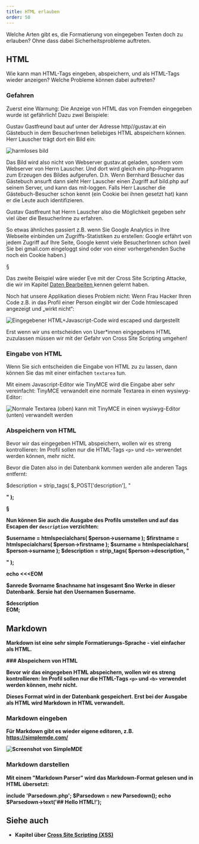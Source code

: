 ```yaml
---
title: HTML erlauben
order: 50
---
```


Welche Arten gibt es, die Formatierung von eingegeben Texten doch zu erlauben?
Ohne dass dabei Sicherheitsprobleme auftreten.


## HTML

Wie kann man HTML-Tags eingeben, abspeichern, und als HTML-Tags
wieder anzeigen? Welche Probleme können dabei auftreten?

### Gefahren

Zuerst eine Warnung: Die Anzeige von HTML das von Fremden eingegeben wurde ist
gefährlich! Dazu zwei Beispiele:


Gustav Gastfreund baut auf unter der Adresse http//gustav.at ein Gästebuch in dem BesucherInnen
beliebiges HTML abspeichern können. Herr Lauscher trägt dort ein Bild ein:

<htmlcode>
<img src="http://lauscher.net/bild.php?woher=gaestebuch_mmt" alt="harmloses bild">
</htmlcode>

Das Bild wird also nicht von Webserver gustav.at geladen, sondern vom Webserver von
Herrn Lauscher. Und dort wird gleich ein php-Programm zum Erzeugen des Bildes
aufgerufen. D.h. Wenn Bernhard Besucher das Gästebuch ansurft
dann sieht Herr Lauscher einen Zugriff auf bild.php auf seinem Server, und kann
das mit-loggen. Falls Herr Lauscher die Gästebuch-Besucher schon
kennt (ein Cookie bei ihnen gesetzt hat) kann er die Leute auch identifizieren.

Gustav Gastfreunt  hat Herrn Lauscher also die Möglichkeit gegeben sehr viel über die
BesucherInne zu erfahren.

So etwas ähnliches passiert z.B. wenn Sie Google
Analytics in Ihre Webseite einbinden um Zugriffs-Statistiken zu erstellen:
Google erfährt von jedem Zugriff auf Ihre Seite, Google kennt viele
BesucherInnen schon (weil Sie bei gmail.com eingeloggt sind oder von einer
vorhergehenden Suche noch ein Cookie haben.)

§

Das zweite Beispiel wäre wieder Eve mit der Cross Site Scripting Attacke,
die wir im Kapitel [Daten Bearbeiten ](/php-db-schreiben/daten-editieren/) kennen gelernt haben.

Noch hat unsere Applikation dieses Problem nicht: Wenn Frau Hacker Ihren Code
z.B. in das Profil einer Person eingibt wir der Code htmlescaped angezeigt und
„wirkt nicht“:

![Eingegebener HTML+Javascript-Code wird escaped und dargestellt](/images/html-escaped.png)

Erst wenn wir uns entscheiden von User*innen eingegebens HTML zuzulassen
müssen wir mit der Gefahr von Cross Site Scripting umgehen!

### Eingabe von HTML

Wenn Sie sich entscheiden die Eingabe von HTML zu zu lassen,
dann können Sie das mit einer einfachen `textarea` tun.

Mit einem Javascript-Editor wie TinyMCE wird die Eingabe aber sehr
vereinfacht: TinyMCE verwandelt eine normale Textarea in einen wysiwyg-Editor:

![Normale Textarea (oben) kann mit TinyMCE in einen wysiwyg-Editor (unten) verwandelt werden](/images/tinymce.png)


### Abspeichern von HTML

Bevor wir das eingegeben HTML abspeichern, wollen wir es
streng kontrollieren: Im Profil sollen nur die HTML-Tags
`<p>` und `<b>` verwendet werden können, mehr nicht.

Bevor die Daten also in dei Datenbank kommen werden
alle anderen Tags entfernt:

<php>
$description = strip_tags( $_POST['description'], "<p><b>" );
</php>

§

Nun können Sie auch die Ausgabe des Profils umstellen und auf das Escapen
der `description` verzichten:

<php caption="Ausgabe von Daten aus der Datenbank mit html-escaping">
$username    = htmlspecialchars( $person->username     );
$firstname   = htmlspecialchars( $person->firstname    );
$surname     = htmlspecialchars( $person->surname      );
$description = strip_tags( $person->description,  "<p><b>" );

echo <<<EOM
  <p>$anrede $vorname $nachname hat insgesamt
  $no Werke in dieser Datenbank.
  $ersie hat den Usernamen $username.</p>

  <div>$description</div>
EOM;
</php>


## Markdown

Markdown ist eine sehr simple Formatierungs-Sprache - viel einfacher als HTML.

<plain caption="Beispiel für einen Text in Markdown">
  ### Abspeichern von HTML

  Bevor wir das eingegeben HTML abspeichern, wollen wir es
  streng kontrollieren: Im Profil sollen nur die HTML-Tags
  `<p>` und `<b>` verwendet werden können, mehr nicht.
</plain>

Dieses Format wird in der Datenbank gespeichert. Erst bei
der Ausgabe als HTML wird Markdown in HTML verwandelt.


### Markdown eingeben

Für Markdown gibt es wieder eigene editoren, z.B. https://simplemde.com/

![Screenshot von SimpleMDE](simplemde.png)



### Markdown darstellen

Mit einem "Markdown Parser" wird das Markdown-Format gelesen und
in HTML übersetzt:

<php>
include 'Parsedown.php';
$Parsedown = new Parsedown();
echo $Parsedown->text('## Hello HTML!');
</php>



## Siehe auch

* Kapitel über [Cross Site Scripting (XSS)](/security/a3-injection/#slide-7)
